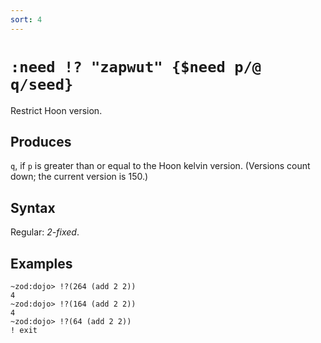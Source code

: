 ```yaml
---
sort: 4
---
```


# `:need !? "zapwut" {$need p/@ q/seed}`

Restrict Hoon version.

## Produces

`q`, if `p` is greater than or equal to the Hoon kelvin version.
(Versions count down; the current version is 150.)

## Syntax

Regular: *2-fixed*.

## Examples

```
~zod:dojo> !?(264 (add 2 2))
4
~zod:dojo> !?(164 (add 2 2))
4
~zod:dojo> !?(64 (add 2 2))
! exit
```
